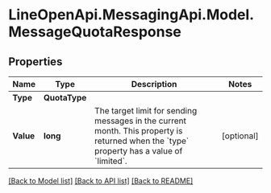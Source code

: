 # LineOpenApi.MessagingApi.Model.MessageQuotaResponse

## Properties

Name | Type | Description | Notes
------------ | ------------- | ------------- | -------------
**Type** | **QuotaType** |  | 
**Value** | **long** | The target limit for sending messages in the current month. This property is returned when the &#x60;type&#x60; property has a value of &#x60;limited&#x60;.  | [optional] 

[[Back to Model list]](../README.md#documentation-for-models) [[Back to API list]](../README.md#documentation-for-api-endpoints) [[Back to README]](../README.md)

